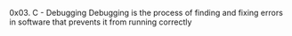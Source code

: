 0x03. C - Debugging
Debugging is the process of finding
 and fixing
 errors
   in software that prevents it from running correctly
